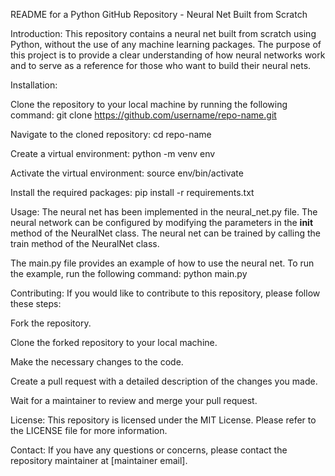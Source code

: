 README for a Python GitHub Repository - Neural Net Built from Scratch

Introduction:
This repository contains a neural net built from scratch using Python, without the use of any machine learning packages. The purpose of this project is to provide a clear understanding of how neural networks work and to serve as a reference for those who want to build their neural nets.

Installation:

Clone the repository to your local machine by running the following command:
git clone https://github.com/username/repo-name.git

Navigate to the cloned repository:
cd repo-name

Create a virtual environment:
python -m venv env

Activate the virtual environment:
source env/bin/activate

Install the required packages:
pip install -r requirements.txt

Usage:
The neural net has been implemented in the neural_net.py file. The neural network can be configured by modifying the parameters in the __init__ method of the NeuralNet class. The neural net can be trained by calling the train method of the NeuralNet class.

The main.py file provides an example of how to use the neural net. To run the example, run the following command:
python main.py

Contributing:
If you would like to contribute to this repository, please follow these steps:

Fork the repository.

Clone the forked repository to your local machine.

Make the necessary changes to the code.

Create a pull request with a detailed description of the changes you made.

Wait for a maintainer to review and merge your pull request.

License:
This repository is licensed under the MIT License. Please refer to the LICENSE file for more information.

Contact:
If you have any questions or concerns, please contact the repository maintainer at [maintainer email].
